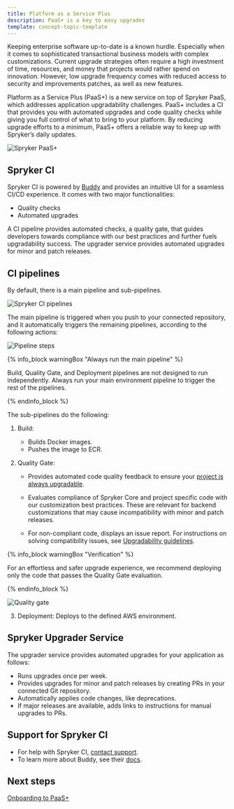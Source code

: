 ```yaml
---
title: Platform as a Service Plus
description: PaaS+ is a key to easy upgrades
template: concept-topic-template
---
```


Keeping enterprise software up-to-date is a known hurdle. Especially when it comes to sophisticated transactional business models with complex customizations. Current upgrade strategies often require a high investment of time, resources, and money that projects would rather spend on innovation. However, low upgrade frequency comes with reduced access to security and improvements patches, as well as new features.

Platform as a Service Plus (PaaS+) is a new service on top of Spryker PaaS, which addresses application upgradability challenges. PaaS+ includes a CI that provides you with automated upgrades and code quality checks while giving you full control of what to bring to your platform. By reducing upgrade efforts to a minimum, PaaS+ offers a reliable way to keep up with Spryker’s daily updates.

![Spryker PaaS+](https://spryker.s3.eu-central-1.amazonaws.com/docs/paas%2B/dev/platform-as-a-service-plus.md/spryker-paas-plus.png)


## Spryker CI

Spryker CI is powered by [Buddy](https://buddy.works) and provides an intuitive UI for a seamless CI/CD experience. It comes with two major functionalities:

* Quality checks
* Automated upgrades

A CI pipeline provides automated checks, a quality gate, that guides  developers towards compliance with our best practices and further fuels upgradability success. The upgrader service provides automated upgrades for minor and patch releases.


## CI pipelines

By default, there is a main pipeline and sub-pipelines.

![Spryker CI pipelines](https://spryker.s3.eu-central-1.amazonaws.com/docs/paas%2B/dev/platform-as-a-service-plus.md/pipelines.png)

The main pipeline is triggered when you push to your connected repository, and it automatically triggers the remaining pipelines, according to the following actions:

![Pipeline steps](https://spryker.s3.eu-central-1.amazonaws.com/docs/paas%2B/dev/platform-as-a-service-plus.md/pipeline-steps.png)


{% info_block warningBox "Always run the main pipeline" %}

Build, Quality Gate, and Deployment pipelines are not designed to run independently. Always run your main environment pipeline to trigger the rest of the pipelines.

{% endinfo_block %}

The sub-pipelines do the following:

1. Build:
    * Builds Docker images.
    * Pushes the image to ECR.

2. Quality Gate:
    * Provides automated code quality feedback to ensure your [project is always upgradable](https://docs.spryker.com/docs/scos/dev/guidelines/keeping-a-project-upgradable/keeping-a-project-upgradable.html).

    * Evaluates compliance of Spryker Core and project specific code with our customization best practices. These are relevant for backend customizations that may cause incompatibility with minor and patch releases.

    * For non-compliant code, displays an issue report. For instructions on solving compatibility issues, see [Upgradability guidelines](https://docs.spryker.com/docs/scos/dev/guidelines/keeping-a-project-upgradable/upgradability-guidelines/upgradability-guidelines.html).


{% info_block warningBox "Verification" %}

For an effortless and safer upgrade experience, we recommend deploying only the  code that passes the Quality Gate evaluation.

{% endinfo_block %}


![Quality gate](https://spryker.s3.eu-central-1.amazonaws.com/docs/paas%2B/dev/platform-as-a-service-plus.md/quality-gate.png)


3. Deployment: Deploys to the defined AWS environment.


## Spryker Upgrader Service

The upgrader service provides automated upgrades for your application as follows:
* Runs upgrades once per week.
* Provides upgrades for minor and patch releases by creating PRs in your connected Git repository.
* Automatically applies code changes, like deprecations.
* If major releases are available, adds links to instructions for manual upgrades to PRs.

## Support for Spryker CI

* For help with Spryker CI, [contact support](https://spryker.force.com/support/s/).
* To learn more about Buddy, see their [docs](https://buddy.works/docs).

## Next steps

[Onboarding to PaaS+](/docs/paas+/dev/onboarding-to-paas+.md)
